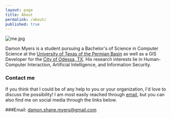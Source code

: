```yaml
---
layout: page
title: About
permalink: /about/
published: true
---
```



![me.jpg]({{site.baseurl}}/me.jpg)

Damon Myers is a student pursuing a Bachelor's of Science in Computer Science at the [University of Texas of the Permian Basin](http://www.utpb.edu) as well as a GIS Developer for the [City of Odessa, TX](http://odessa-tx.gov). His research interests lie in Human-Computer Interaction, Artificial Intelligence, and Information Security.

### Contact me
If you think that I could be of any help to you or your organization, I'd love to discuss the possibility! I am most easily reached through [email](mailto:damon.shane.myers@gmail.com), but you can also find me on social media through the links below.

###Email: 
[damon.shane.myers@gmail.com](mailto:damon.shane.myers@gmail.com)
